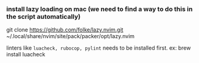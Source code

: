 ### install lazy loading on mac (we need to find a way to do this in the script automatically)

git clone https://github.com/folke/lazy.nvim.git \
  ~/.local/share/nvim/site/pack/packer/opt/lazy.nvim


linters like `luacheck, rubocop, pylint` needs to be installed first.
ex: brew install luacheck

